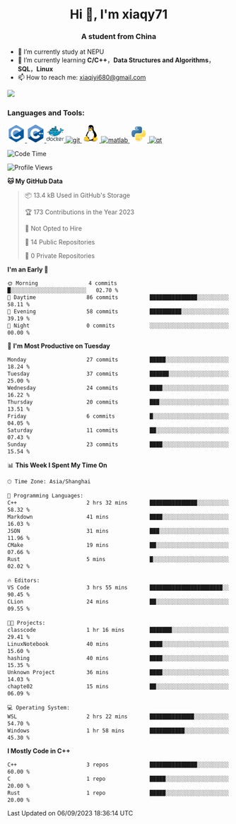 <h1 align="center">Hi 👋, I'm xiaqy71</h1>
<h3 align="center">A student from China</h3>

- 🔭 I’m currently study at NEPU
- 🌱 I’m currently learning **C/C++**，**Data Structures and Algorithms**，**SQL**，**Linux**
- 📫 How to reach me: xiaqiyi680@gmail.com

![](https://github-readme-stats.vercel.app/api?username=xiaqy71)

<h3 align="left">Languages and Tools:</h3>
<p align="left"> <a href="https://www.cprogramming.com/" target="_blank" rel="noreferrer"> <img src="https://raw.githubusercontent.com/devicons/devicon/master/icons/c/c-original.svg" alt="c" width="40" height="40"/> </a> <a href="https://www.w3schools.com/cpp/" target="_blank" rel="noreferrer"> <img src="https://raw.githubusercontent.com/devicons/devicon/master/icons/cplusplus/cplusplus-original.svg" alt="cplusplus" width="40" height="40"/> </a> <a href="https://www.docker.com/" target="_blank" rel="noreferrer"> <img src="https://raw.githubusercontent.com/devicons/devicon/master/icons/docker/docker-original-wordmark.svg" alt="docker" width="40" height="40"/> </a> <a href="https://git-scm.com/" target="_blank" rel="noreferrer"> <img src="https://www.vectorlogo.zone/logos/git-scm/git-scm-icon.svg" alt="git" width="40" height="40"/> </a> <a href="https://www.linux.org/" target="_blank" rel="noreferrer"> <img src="https://raw.githubusercontent.com/devicons/devicon/master/icons/linux/linux-original.svg" alt="linux" width="40" height="40"/> </a> <a href="https://www.mathworks.com/" target="_blank" rel="noreferrer"> <img src="https://upload.wikimedia.org/wikipedia/commons/2/21/Matlab_Logo.png" alt="matlab" width="40" height="40"/> </a> <a href="https://www.python.org" target="_blank" rel="noreferrer"> <img src="https://raw.githubusercontent.com/devicons/devicon/master/icons/python/python-original.svg" alt="python" width="40" height="40"/> </a> <a href="https://www.qt.io/" target="_blank" rel="noreferrer"> <img src="https://upload.wikimedia.org/wikipedia/commons/0/0b/Qt_logo_2016.svg" alt="qt" width="40" height="40"/> </a> </p>

<!--START_SECTION:waka-->
![Code Time](http://img.shields.io/badge/Code%20Time-222%20hrs%2014%20mins-blue)

![Profile Views](http://img.shields.io/badge/Profile%20Views-12-blue)

**🐱 My GitHub Data** 

> 📦 13.4 kB Used in GitHub's Storage 
 > 
> 🏆 173 Contributions in the Year 2023
 > 
> 🚫 Not Opted to Hire
 > 
> 📜 14 Public Repositories 
 > 
> 🔑 0 Private Repositories 
 > 
**I'm an Early 🐤** 

```text
🌞 Morning                4 commits           █░░░░░░░░░░░░░░░░░░░░░░░░   02.70 % 
🌆 Daytime                86 commits          ███████████████░░░░░░░░░░   58.11 % 
🌃 Evening                58 commits          ██████████░░░░░░░░░░░░░░░   39.19 % 
🌙 Night                  0 commits           ░░░░░░░░░░░░░░░░░░░░░░░░░   00.00 % 
```
📅 **I'm Most Productive on Tuesday** 

```text
Monday                   27 commits          █████░░░░░░░░░░░░░░░░░░░░   18.24 % 
Tuesday                  37 commits          ██████░░░░░░░░░░░░░░░░░░░   25.00 % 
Wednesday                24 commits          ████░░░░░░░░░░░░░░░░░░░░░   16.22 % 
Thursday                 20 commits          ███░░░░░░░░░░░░░░░░░░░░░░   13.51 % 
Friday                   6 commits           █░░░░░░░░░░░░░░░░░░░░░░░░   04.05 % 
Saturday                 11 commits          ██░░░░░░░░░░░░░░░░░░░░░░░   07.43 % 
Sunday                   23 commits          ████░░░░░░░░░░░░░░░░░░░░░   15.54 % 
```


📊 **This Week I Spent My Time On** 

```text
🕑︎ Time Zone: Asia/Shanghai

💬 Programming Languages: 
C++                      2 hrs 32 mins       ███████████████░░░░░░░░░░   58.32 % 
Markdown                 41 mins             ████░░░░░░░░░░░░░░░░░░░░░   16.03 % 
JSON                     31 mins             ███░░░░░░░░░░░░░░░░░░░░░░   11.96 % 
CMake                    19 mins             ██░░░░░░░░░░░░░░░░░░░░░░░   07.66 % 
Rust                     5 mins              █░░░░░░░░░░░░░░░░░░░░░░░░   02.02 % 

🔥 Editors: 
VS Code                  3 hrs 55 mins       ███████████████████████░░   90.45 % 
CLion                    24 mins             ██░░░░░░░░░░░░░░░░░░░░░░░   09.55 % 

🐱‍💻 Projects: 
classcode                1 hr 16 mins        ███████░░░░░░░░░░░░░░░░░░   29.41 % 
LinuxNotebook            40 mins             ████░░░░░░░░░░░░░░░░░░░░░   15.60 % 
hashing                  40 mins             ████░░░░░░░░░░░░░░░░░░░░░   15.35 % 
Unknown Project          36 mins             ████░░░░░░░░░░░░░░░░░░░░░   14.03 % 
chapte02                 15 mins             ██░░░░░░░░░░░░░░░░░░░░░░░   06.09 % 

💻 Operating System: 
WSL                      2 hrs 22 mins       ██████████████░░░░░░░░░░░   54.70 % 
Windows                  1 hr 58 mins        ███████████░░░░░░░░░░░░░░   45.30 % 
```

**I Mostly Code in C++** 

```text
C++                      3 repos             ███████████████░░░░░░░░░░   60.00 % 
C                        1 repo              █████░░░░░░░░░░░░░░░░░░░░   20.00 % 
Rust                     1 repo              █████░░░░░░░░░░░░░░░░░░░░   20.00 % 
```




 Last Updated on 06/09/2023 18:36:14 UTC
<!--END_SECTION:waka-->




